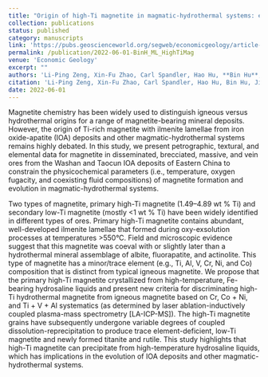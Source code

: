 ```yaml
---
title: "Origin of high-Ti magnetite in magmatic-hydrothermal systems: evidence from iron oxide-apatite (IOA) deposits of Eastern China"
collection: publications
status: published
category: manuscripts
link: 'https://pubs.geoscienceworld.org/segweb/economicgeology/article-abstract/117/7/1613/616328/The-Origin-and-Discrimination-of-High-Ti-Magnetite'
permalink: /publication/2022-06-01-BinH_ML_HighTiMag
venue: 'Economic Geology'
excerpt: ""
authors: 'Li-Ping Zeng, Xin-Fu Zhao, Carl Spandler, Hao Hu, **Bin Hu**, Jian-Wei Li, Yi Hu'
citation: 'Li-Ping Zeng, Xin-Fu Zhao, Carl Spandler, Hao Hu, Bin Hu, Jian-Wei Li, Yi Hu; ORIGIN OF HIGH-Ti MAGNETITE IN MAGMATIC-HYDROTHERMAL SYSTEMS: EVIDENCE FROM IRON OXIDE-APATITE (IOA) DEPOSITS OF EASTERN CHINA. Economic Geology 2022; 117 (4): 923–942. doi: https://doi.org/10.5382/econgeo.4901'
date: 2022-06-01
---
```


Magnetite chemistry has been widely used to distinguish igneous versus hydrothermal origins for a range of magnetite-bearing mineral deposits. However, the origin of Ti-rich magnetite with ilmenite lamellae from iron oxide-apatite (IOA) deposits and other magmatic-hydrothermal systems remains highly debated. In this study, we present petrographic, textural, and elemental data for magnetite in disseminated, brecciated, massive, and vein ores from the Washan and Taocun IOA deposits of Eastern China to constrain the physicochemical parameters (i.e., temperature, oxygen fugacity, and coexisting fluid compositions) of magnetite formation and evolution in magmatic-hydrothermal systems.

Two types of magnetite, primary high-Ti magnetite (1.49–4.89 wt % Ti) and secondary low-Ti magnetite (mostly <1 wt % Ti) have been widely identified in different types of ores. Primary high-Ti magnetite contains abundant, well-developed ilmenite lamellae that formed during oxy-exsolution processes at temperatures >550°C. Field and microscopic evidence suggest that this magnetite was coeval with or slightly later than a hydrothermal mineral assemblage of albite, fluorapatite, and actinolite. This type of magnetite has a minor/trace element (e.g., Ti, Al, V, Cr, Ni, and Co) composition that is distinct from typical igneous magnetite. We propose that the primary high-Ti magnetite crystallized from high-temperature, Fe-bearing hydrosaline liquids and present new criteria for discriminating high-Ti hydrothermal magnetite from igneous magnetite based on Cr, Co + Ni, and Ti + V + Al systematics (as determined by laser ablation-inductively coupled plasma-mass spectrometry [LA-ICP-MS]). The high-Ti magnetite grains have subsequently undergone variable degrees of coupled dissolution-reprecipitation to produce trace element-deficient, low-Ti magnetite and newly formed titanite and rutile. This study highlights that high-Ti magnetite can precipitate from high-temperature hydrosaline liquids, which has implications in the evolution of IOA deposits and other magmatic-hydrothermal systems.

